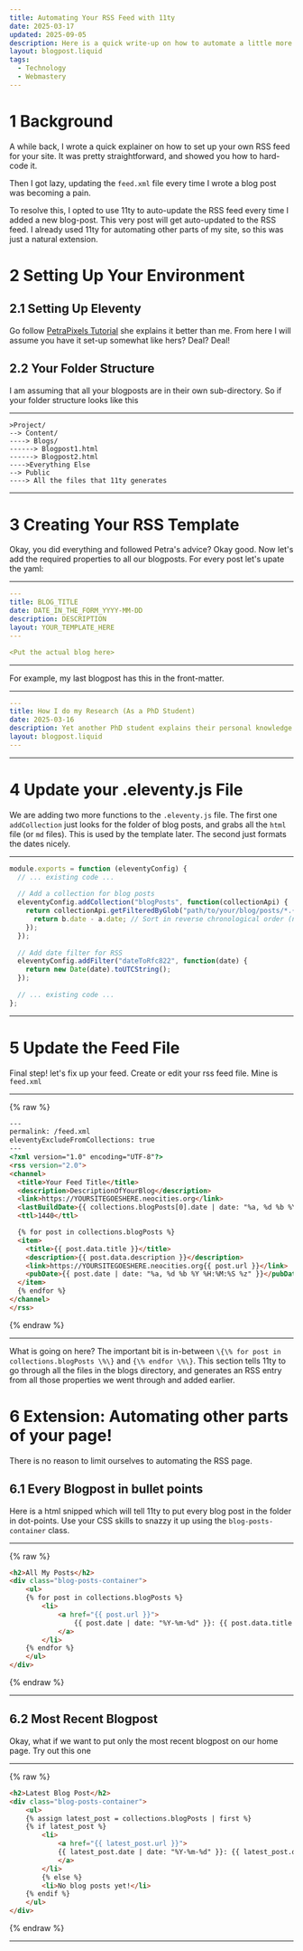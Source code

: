 ```yaml
---
title: Automating Your RSS Feed with 11ty
date: 2025-03-17
updated: 2025-09-05
description: Here is a quick write-up on how to automate a little more of your personal website.
layout: blogpost.liquid
tags:
  - Technology
  - Webmastery
---
```



# 1 Background
A while back, I wrote a quick explainer on how to set up your own RSS feed for your site. It was pretty straightforward, and showed you how to hard-code it. 

Then I got lazy, updating the `feed.xml`  file every time I wrote a blog post was becoming a pain. 

To resolve this, I opted to use 11ty to auto-update the RSS feed every time I added a new blog-post. This very post will get auto-updated to the RSS feed. I already used 11ty for automating other parts of my site, so this was just a natural extension. 


# 2 Setting Up Your Environment
## 2.1 Setting Up Eleventy
Go follow [PetraPixels Tutorial](https://petrapixel.neocities.org/coding/eleventy-tutorial) she explains it better than me. From here I will assume you have it set-up somewhat like hers? Deal? Deal!

## 2.2 Your Folder Structure
I am assuming that all your blogposts are in their own sub-directory. So if your folder structure looks like this

------------------------------------------------------------------------

```
>Project/
--> Content/
----> Blogs/
------> Blogpost1.html 
------> Blogpost2.html
---->Everything Else
--> Public
----> All the files that 11ty generates
```

------------------------------------------------------------------------

# 3 Creating Your RSS Template

Okay, you did everything and followed Petra's advice? Okay good. Now let's add the required properties to all our blogposts. For every post let's upate the yaml:

------------------------------------------------------------------------

```yaml
---
title: BLOG_TITLE
date: DATE_IN_THE_FORM_YYYY-MM-DD
description: DESCRIPTION
layout: YOUR_TEMPLATE_HERE
---

<Put the actual blog here>

```

------------------------------------------------------------------------

For example, my last blogpost has this in the front-matter.

------------------------------------------------------------------------

```yaml
---
title: How I do my Research (As a PhD Student)
date: 2025-03-16
description: Yet another PhD student explains their personal knowledge management system.
layout: blogpost.liquid
---
```

------------------------------------------------------------------------

# 4 Update your .eleventy.js File

We are adding two more functions to the `.eleventy.js` file. The first one `addCollection` just looks for the folder of blog posts, and grabs all the `html`  file (or `md` files). This is used by the template later. The second just formats the dates nicely. 


------------------------------------------------------------------------

```js
module.exports = function (eleventyConfig) {
  // ... existing code ...
  
  // Add a collection for blog posts
  eleventyConfig.addCollection("blogPosts", function(collectionApi) {
    return collectionApi.getFilteredByGlob("path/to/your/blog/posts/*.{html,md}").sort((a, b) => {
      return b.date - a.date; // Sort in reverse chronological order (newest first)
    });
  });
  
  // Add date filter for RSS
  eleventyConfig.addFilter("dateToRfc822", function(date) {
    return new Date(date).toUTCString();
  });
  
  // ... existing code ...
};
```

------------------------------------------------------------------------

# 5 Update the Feed File

Final step! let's fix up your feed. Create or edit your rss feed file. Mine is `feed.xml`

------------------------------------------------------------------------

{% raw %}
```html
---
permalink: /feed.xml
eleventyExcludeFromCollections: true
---
<?xml version="1.0" encoding="UTF-8"?>
<rss version="2.0">
<channel>
  <title>Your Feed Title</title>
  <description>DescriptionOfYourBlog</description>
  <link>https://YOURSITEGOESHERE.neocities.org</link>
  <lastBuildDate>{{ collections.blogPosts[0].date | date: "%a, %d %b %Y %H:%M:%S %z" }}</lastBuildDate>
  <ttl>1440</ttl>

  {% for post in collections.blogPosts %}
  <item>
    <title>{{ post.data.title }}</title>
    <description>{{ post.data.description }}</description>
    <link>https://YOURSITEGOESHERE.neocities.org{{ post.url }}</link>
    <pubDate>{{ post.date | date: "%a, %d %b %Y %H:%M:%S %z" }}</pubDate>
  </item>
  {% endfor %}
</channel>
</rss>
```
{% endraw %}

------------------------------------------------------------------------

What is going on here? The important bit is in-between  `\{\% for post in collections.blogPosts \%\}` and `{\% endfor \%\}`. This section tells 11ty to go through all the files in the  blogs directory, and generates an RSS entry from all those properties  we went through and added earlier. 

# 6 Extension: Automating other parts of your page!

There is no reason to limit ourselves to automating the RSS page. 

## 6.1 Every Blogpost in bullet points

Here is a html snipped which will tell 11ty to put every blog post in the folder in dot-points. Use your CSS skills to snazzy it up using the `blog-posts-container` class. 

------------------------------------------------------------------------

{% raw %}
```html
<h2>All My Posts</h2>
<div class="blog-posts-container">
	<ul>
	{% for post in collections.blogPosts %}
		<li>
			<a href="{{ post.url }}">
				{{ post.date | date: "%Y-%m-%d" }}: {{ post.data.title }}
			</a>
		</li>
	{% endfor %}
	</ul>
</div>
```
{% endraw %}

------------------------------------------------------------------------


## 6.2 Most Recent Blogpost

Okay, what if we want to put only the most recent blogpost on our home page. Try out this one

------------------------------------------------------------------------

{% raw %}
```html
<h2>Latest Blog Post</h2>
<div class="blog-posts-container">
	<ul>
	{% assign latest_post = collections.blogPosts | first %}
	{% if latest_post %}
		<li>
			<a href="{{ latest_post.url }}">
			{{ latest_post.date | date: "%Y-%m-%d" }}: {{ latest_post.data.title }}
			</a>
		</li>
		{% else %}
		<li>No blog posts yet!</li>
	{% endif %}
	</ul>
</div>
```
{% endraw %}

------------------------------------------------------------------------